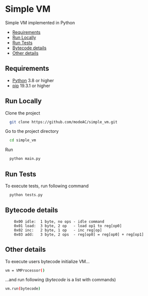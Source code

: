 
# Simple VM

Simple VM implemented in Python
  * [Requirements](#requirements)
  * [Run Locally](#run-locally)
  * [Run Tests](#run-tests)
  * [Bytecode details](#bytecode-details)
  * [Other details](#other-details)
## Requirements
* [Python](https://www.python.org/) 3.8 or higher
* [pip](https://pip.pypa.io/en/stable/) 19.3.1 or higher

## Run Locally

Clone the project

```bash
  git clone https://github.com/modeAC/simple_vm.git
```

Go to the project directory

```bash
  cd simple_vm
```
Run
```bash
  python main.py
```

## Run Tests

To execute tests, run following command

```bash
  python tests.py
```

## Bytecode details
        0x00 idle:  1 byte, no ops - idle command
        0x01 load:  3 byte, 2 op   - load op1 to reg[op0]
        0x02 inc:   2 byte, 1 op   - inc reg[op]
        0x03 add:   3 byte, 2 ops  - reg[op0] = reg[op0] + reg[op1]

## Other details

To execute users bytecode initialize VM...
```bash
vm = VMProcessor()
```
...and run following (*bytecode* is a list with commands)
```bash
vm.run(bytecode)
```


